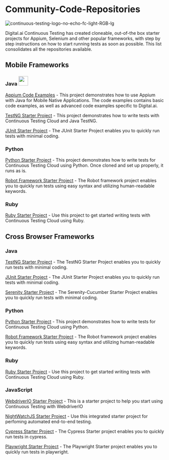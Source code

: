 # Community-Code-Repositories

![continuous-testing-logo-no-echo-fc-light-RGB-lg](https://github.com/ExperitestOfficial/Community-Code-Repositories/assets/71343050/0e57719c-fa7c-4a72-871e-373c9ca368e5)

Digital.ai Continuous Testing has created cloneable, out-of-the box starter projects for Appium, Selenium and other popular frameworks, with step by step instructions on how to start running tests as soon as possible. This list consolidates all the repositories available.

## Mobile Frameworks

### Java <img src="https://github.com/ExperitestOfficial/Community-Code-Repositories/assets/71343050/30cdf216-b9b4-4409-b4ce-88b077d6dfd7" width="30" height="30">

[Appium Code Examples](https://github.com/ExperitestOfficial/CommunityCode-AppiumCodeExamples) - This project demonstrates how to use Appium with Java for Mobile Native Applications. The code examples contains basic code examples, as well as advanced code examples specific to Digital.ai.

[TestNG Starter Project](https://github.com/ExperitestOfficial/CommunityCode-Mobile-TestNGStarterProject) - This project demonstrates how to write tests with Continuous Testing Cloud and Java TestNG.

[JUnit Starter Project](https://github.com/ExperitestOfficial/CommunityCode-Mobile-JUnitStarterProject) - The JUnit Starter Project enables you to quickly run tests with minimal coding. 

### Python

[Python Starter Project](https://github.com/ExperitestOfficial/CommunityCode-Mobile-PythonStarterProject) - This project demonstrates how to write tests for Continuous Testing Cloud using Python. Once cloned and set up properly, it runs as is.

[Robot Framework Starter Project](https://github.com/ExperitestOfficial/CommunityCode-Mobile-RobotFrameworkStarterProject) - The Robot framework project enables you to quickly run tests using easy syntax and utilizing human-readable keywords.

### Ruby

[Ruby Starter Project](https://github.com/ExperitestOfficial/CommunityCode-Mobile-RubyStarterProject) - Use this project to get started writing tests with Continuous Testing Cloud using Ruby.

## Cross Browser Frameworks

### Java

[TestNG Starter Project](https://github.com/ExperitestOfficial/CommunityCode-Web-TestNGStarterProject) - The TestNG Starter Project enables you to quickly run tests with minimal coding. 

[JUnit Starter Project](https://github.com/ExperitestOfficial/CommunityCode-Web-JUnitStarterProject) - The JUnit Starter Project enables you to quickly run tests with minimal coding.

[Serenity Starter Project](https://github.com/ExperitestOfficial/CommunityCode-Web-SerenityStarterProject) - The Serenity-Cucumber Starter Project enables you to quickly run tests with minimal coding.

### Python

[Python Starter Project](https://github.com/ExperitestOfficial/CommunityCode-Web-PythonStarterProject) - This project demonstrates how to write tests for Continuous Testing Cloud using Python.

[Robot Framework Starter Project](https://github.com/ExperitestOfficial/CommunityCode-Web-RobotFrameworkStarterProject) - The Robot framework project enables you to quickly run tests using easy syntax and utilizing human-readable keywords.

### Ruby

[Ruby Starter Project](https://github.com/ExperitestOfficial/CommunityCode-Web-RubyStarterProject) - Use this project to get started writing tests with Continuous Testing Cloud using Ruby.

### JavaScript

[WebdriverIO Starter Project](https://github.com/ExperitestOfficial/CommunityCode-Web-WDIOStarterProject) - This is a starter project to help you start using Continuous Testing with WebdriverIO

[NightWatchJS Starter Project](https://github.com/ExperitestOfficial/CommunityCode-Web-NightWatchJSStarterProject) - Use this integrated starter project for perfoming automated end-to-end testing.

[Cypress Starter Project](https://github.com/ExperitestOfficial/CommunityCode-Web-CypressStarterProject) - The Cypress Starter project enables you to quickly run tests in cypress.

[Playwright Starter Project](https://github.com/ExperitestOfficial/CommunityCode-Web-PlaywrightStarterProject) - The Playwright Starter project enables you to quickly run tests in playwright.

